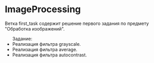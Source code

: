 # ImageProcessing
Ветка first_task содержит решение первого задания по предмету "Обработка изображений".
<ul>Задание:
<li>Реализация фильтра grayscale.</li>
<li>Реализация фильтра average.</li>
<li>Реализация фильтра autocontrast.</li></ul>
